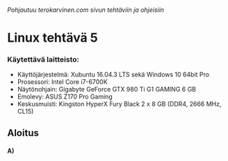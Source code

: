 ###### Pohjautuu terokarvinen.com sivun tehtäviin ja ohjeisiin
# Linux tehtävä 5

### Käytettävä laitteisto:
- Käyttöjärjestelmä: Xubuntu 16.04.3 LTS sekä Windows 10 64bit Pro
- Prosessori: Intel Core i7-6700K
- Näytönohjain: Gigabyte GeForce GTX 980 Ti G1 GAMING 6 GB
- Emolevy: ASUS Z170 Pro Gaming
- Keskusmuisti: Kingston HyperX Fury Black 2 x 8 GB (DDR4, 2666 MHz, CL15)

## Aloitus

#### A)
